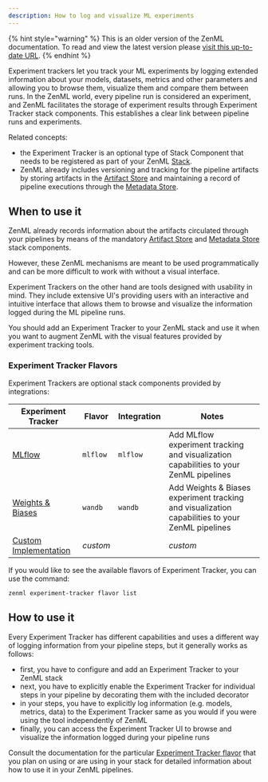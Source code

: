 ```yaml
---
description: How to log and visualize ML experiments
---
```


{% hint style="warning" %}
This is an older version of the ZenML documentation. To read and view the latest version please [visit this up-to-date URL](https://docs.zenml.io).
{% endhint %}


Experiment trackers let you track your ML experiments by logging extended
information about your models, datasets, metrics and other parameters and
allowing you to browse them, visualize them and compare them between runs.
In the ZenML world, every pipeline run is considered an experiment, and ZenML
facilitates the storage of experiment results through Experiment Tracker stack
components. This establishes a clear link between pipeline runs and experiments.

Related concepts:

* the Experiment Tracker is an optional type of Stack Component that needs to be
registered as part of your ZenML [Stack](../../developer-guide/stacks-profiles-repositories/stack.md).
* ZenML already includes versioning and tracking for the pipeline artifacts by
storing artifacts in the [Artifact Store](../artifact-stores/artifact-stores.md) and
maintaining a record of pipeline executions through the [Metadata Store](../metadata-stores/metadata-stores.md).

## When to use it

ZenML already records information about the artifacts circulated through your
pipelines by means of the mandatory [Artifact Store](../artifact-stores/artifact-stores.md) and
[Metadata Store](../metadata-stores/metadata-stores.md) stack components. 
<!---
Similar to
Experiment Trackers, the ZenML pipeline artifacts can be extracted using
[the post-execution workflow API](../../developer-guide/post-execution-workflow.md)
and visualized using the ZenML [Visualizers](../../developer-guide/visualizer.md).
-->
However, these ZenML mechanisms are meant to be used programmatically and can be
more difficult to work with without a visual interface.

Experiment Trackers on the other hand are tools designed with usability in mind.
They include extensive UI's providing users with an interactive and intuitive
interface that allows them to browse and visualize the information logged during
the ML pipeline runs.

You should add an Experiment Tracker to your ZenML stack and use it when you
want to augment ZenML with the visual features provided by experiment tracking
tools.

### Experiment Tracker Flavors

Experiment Trackers are optional stack components provided by integrations:

| Experiment Tracker | Flavor | Integration | Notes             |
|----------------|--------|-------------|-----------------------|
| [MLflow](./mlflow.md) | `mlflow` | `mlflow` | Add MLflow experiment tracking and visualization capabilities to your ZenML pipelines |
| [Weights & Biases](./wandb.md) | `wandb` | `wandb` | Add Weights & Biases experiment tracking and visualization capabilities to your ZenML pipelines |
| [Custom Implementation](./custom.md) | _custom_ |  | _custom_ | Extend the Experiment Tracker abstraction and provide your own implementation |

If you would like to see the available flavors of Experiment Tracker, you can 
use the command:

```shell
zenml experiment-tracker flavor list
```
## How to use it

Every Experiment Tracker has different capabilities and uses a different
way of logging information from your pipeline steps, but it generally works
as follows:

* first, you have to configure and add an Experiment Tracker to your ZenML stack
* next, you have to explicitly enable the Experiment Tracker for individual
steps in your pipeline by decorating them with the included decorator
* in your steps, you have to explicitly log information (e.g. models, metrics,
data) to the Experiment Tracker same as you would if you were using the tool
independently of ZenML
* finally, you can access the Experiment Tracker UI to browse and visualize the
information logged during your pipeline runs

Consult the documentation for the particular [Experiment Tracker flavor](#experiment-tracker-flavors)
that you plan on using or are using in your stack for detailed information about
how to use it in your ZenML pipelines.
